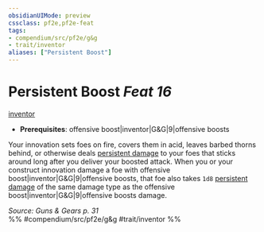 ```yaml
---
obsidianUIMode: preview
cssclass: pf2e,pf2e-feat
tags:
- compendium/src/pf2e/g&g
- trait/inventor
aliases: ["Persistent Boost"]
---
```

# Persistent Boost  *Feat 16*  
[inventor](rules/traits/inventor-g-g.md "Inventor Class Trait")  

- **Prerequisites**: offensive boost|inventor|G&G|9|offensive boosts

Your innovation sets foes on fire, covers them in acid, leaves barbed thorns behind, or otherwise deals [persistent damage](rules/conditions.md#Persistent%20Damage) to your foes that sticks around long after you deliver your boosted attack. When you or your construct innovation damage a foe with offensive boost|inventor|G&G|9|offensive boosts, that foe also takes `1d8` [persistent damage](rules/conditions.md#Persistent%20Damage) of the same damage type as the offensive boost|inventor|G&G|9|offensive boosts damage.

*Source: Guns & Gears p. 31*  
%% #compendium/src/pf2e/g&g #trait/inventor %%